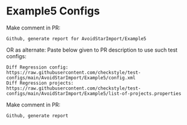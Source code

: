 # Example5 Configs
Make comment in PR:
```
Github, generate report for AvoidStarImport/Example5
```
OR as alternate:
Paste below given to PR description to use such test configs:
```
Diff Regression config: https://raw.githubusercontent.com/checkstyle/test-configs/main/AvoidStarImport/Example5/config.xml
Diff Regression projects: https://raw.githubusercontent.com/checkstyle/test-configs/main/AvoidStarImport/Example5/list-of-projects.properties
```
Make comment in PR:
```
Github, generate report
```
